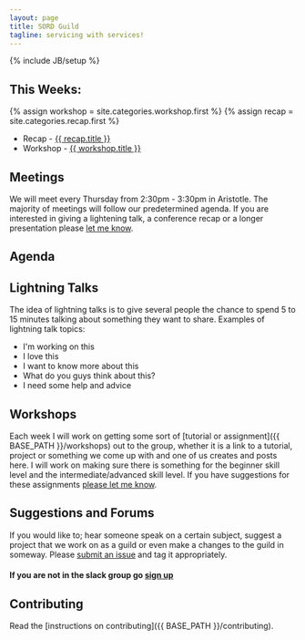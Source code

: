```yaml
---
layout: page
title: SORD Guild
tagline: servicing with services!
---
```

{% include JB/setup %}

## This Weeks:
{% assign workshop = site.categories.workshop.first %}
{% assign recap = site.categories.recap.first %}
<ul>
  <li>Recap -  <a href="{{ BASE_PATH }}{{ recap.url }}">{{ recap.title }}</a></li>
  <li>Workshop -  <a href="{{ BASE_PATH }}{{ workshop.url }}">{{ workshop.title }}</a></li>
</ul>

## Meetings

We will meet every Thursday from 2:30pm - 3:30pm in Aristotle. The majority of meetings will follow our predetermined agenda. If you are interested in giving a lightening talk, a conference recap or a longer presentation please [let me know](https://github.com/vivint-guilds/sord-guild/issues).

## Agenda
<!-- 2:00 - Welcome to Guild Meeting & Announcements  
2:10 - Lightning Talks || Workshop Q&A || Conference Recaps  
2:30 - Split up and work on Projects  
2:55 - Final announcements  
3:00 - Continue working / hangout  
3:30 - Wrap-up and leave   -->

## Lightning Talks
The idea of lightning talks is to give several people the chance to spend 5 to 15 minutes talking about something they want to share. Examples of lightning talk topics:

* I'm working on this 
* I love this 
* I want to know more about this 
* What do you guys think about this? 
* I need some help and advice

## Workshops
Each week I will work on getting some sort of [tutorial or assignment]({{ BASE_PATH }}/workshops) out to the group, whether it is a link to a tutorial, project or something we come up with and one of us creates and posts here. I will work on making sure there is something for the beginner skill level and the intermediate/advanced skill level. If you have suggestions for these assignments [please let me know](https://github.com/vivint-guilds/sord-guild/issues).

## Suggestions and Forums
If you would like to; hear someone speak on a certain subject, suggest a project that we work on as a guild or even make a changes to the guild in someway. Please [submit an issue](https://github.com/vivint-guilds/sord-guild/issues) and tag it appropriately.

#### If you are not in the slack group go [sign up](https://vivintdev.slack.com/signup)

## Contributing
Read the [instructions on contributing]({{ BASE_PATH }}/contributing).
